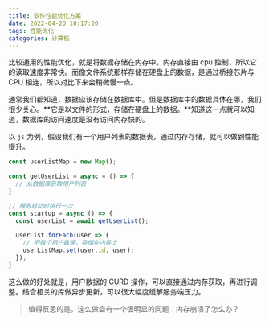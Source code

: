 ```yaml
---
title: 软件性能优化方案
date: 2022-04-20 10:17:20
tags: 性能优化
categories: 计算机
---
```


比较通用的性能优化，就是将数据存储在内存中。内存直接由 cpu 控制，所以它的读取速度非常快。而像文件系统那样存储在硬盘上的数据，是通过桥接芯片与 CPU 相连，所以对比下来会稍微慢一点。

<!-- more -->

通常我们都知道，数据应该存储在数据库中。但是数据库中的数据具体在哪，我们很少关心。**它是以文件的形式，存储在硬盘上的数据。**知道这一点就可以知道，数据库的访问速度是没有访问内存快的。

以 `js` 为例，假设我们有一个用户列表的数据表，通过内存存储，就可以做到性能提升。

```JavaScript
const userListMap = new Map();

const getUserList = async = () => {
  // 从数据库获取用户列表
}

// 服务启动时执行一次
const startup = async () => {
  const userList = await getUserList();

  userList.forEach(user => {
    // 把每个用户数据，存储在内存上
    userListMap.set(user.id, user);
  });
}
```

这么做的好处就是，用户数据的 CURD 操作，可以直接通过内存获取，再进行调整。结合相关的库做异步更新，可以很大幅度缓解服务端压力。

> 值得反思的是，这么做会有一个很明显的问题：内存崩溃了怎么办？
